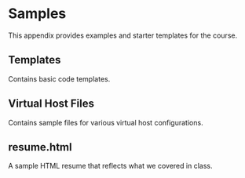 # Samples

This appendix provides examples and starter templates for the course.

## Templates

Contains basic code templates.

## Virtual Host Files

Contains sample files for various virtual host configurations.


## resume.html

A sample HTML resume that reflects what we covered in class.
